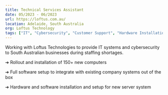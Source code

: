 ```yaml
---
title: Technical Services Assistant
date: 05/2023 - 06/2023
url: https://loftus.com.au/
location: Adelaide, South Australia
org: Loftus Technology
tags: ["IT", "Cybersecurity", "Customer Support", "Hardware Installation", "Software Installation"]
---
```


Working with Loftus Technologies to provide IT systems and cybersecurity to South Australian businesses during staffing
shortages.

➔ Rollout and installation of 150+ new computers

➔ Full software setup to integrate with existing company systems out of the box

➔ Hardware and software installation and setup for new server system
